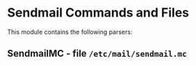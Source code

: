 Sendmail Commands and Files
===========================

This module contains the following parsers:

SendmailMC - file ``/etc/mail/sendmail.mc``
-------------------------------------------